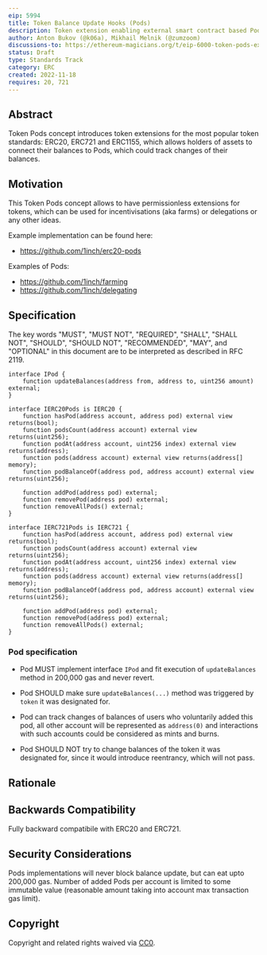 ```yaml
---
eip: 5994
title: Token Balance Update Hooks (Pods)
description: Token extension enabling external smart contract based Pods to track balances of those users who opted-in to these Pods.
author: Anton Bukov (@k06a), Mikhail Melnik (@zumzoom)
discussions-to: https://ethereum-magicians.org/t/eip-6000-token-pods-extensions-erc20-erc721/11782
status: Draft
type: Standards Track
category: ERC
created: 2022-11-18
requires: 20, 721
---
```


## Abstract

Token Pods concept introduces token extensions for the most popular token standards: ERC20, ERC721 and ERC1155, which allows holders of assets to connect their balances to Pods, which could track changes of their balances.

## Motivation

This Token Pods concept allows to have permissionless extensions for tokens, which can be used for incentivisations (aka farms) or delegations or any other ideas.

Example implementation can be found here:
- https://github.com/1inch/erc20-pods

Examples of Pods:
- https://github.com/1inch/farming
- https://github.com/1inch/delegating

## Specification

The key words "MUST", "MUST NOT", "REQUIRED", "SHALL", "SHALL NOT", "SHOULD", "SHOULD NOT", "RECOMMENDED", "MAY", and "OPTIONAL" in this document are to be interpreted as described in RFC 2119.

```solidity
interface IPod {
    function updateBalances(address from, address to, uint256 amount) external;
}

interface IERC20Pods is IERC20 {
    function hasPod(address account, address pod) external view returns(bool);
    function podsCount(address account) external view returns(uint256);
    function podAt(address account, uint256 index) external view returns(address);
    function pods(address account) external view returns(address[] memory);
    function podBalanceOf(address pod, address account) external view returns(uint256);

    function addPod(address pod) external;
    function removePod(address pod) external;
    function removeAllPods() external;
}

interface IERC721Pods is IERC721 {
    function hasPod(address account, address pod) external view returns(bool);
    function podsCount(address account) external view returns(uint256);
    function podAt(address account, uint256 index) external view returns(address);
    function pods(address account) external view returns(address[] memory);
    function podBalanceOf(address pod, address account) external view returns(uint256);

    function addPod(address pod) external;
    function removePod(address pod) external;
    function removeAllPods() external;
}
```

### Pod specification

- Pod MUST implement interface `IPod` and fit execution of `updateBalances` method in 200,000 gas and never revert.

- Pod SHOULD make sure `updateBalances(...)` method was triggered by `token` it was designated for.

- Pod can track changes of balances of users who voluntarily added this pod, all other account will be represented as `address(0)` and interactions with such accounts could be considered as mints and burns.

- Pod SHOULD NOT try to change balances of the token it was designated for, since it would introduce reentrancy, which will not pass.

## Rationale

## Backwards Compatibility

Fully backward compatibile with ERC20 and ERC721.

## Security Considerations

Pods implementations will never block balance update, but can eat upto 200,000 gas. Number of added Pods per account is limited to some immutable value (reasonable amount taking into account max transaction gas limit).

## Copyright

Copyright and related rights waived via [CC0](../LICENSE.md).
